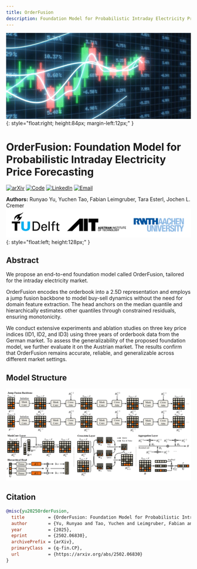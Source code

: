```yaml
---
title: OrderFusion 
description: Foundation Model for Probabilistic Intraday Electricity Price Forecasting
---
```


![teaser](assets/Trade.gif){: style="float:right; height:84px; margin-left:12px;" }
# OrderFusion: Foundation Model for Probabilistic Intraday Electricity Price Forecasting
<div style="clear:both;"></div>

[![arXiv](https://img.shields.io/badge/arXiv-2502.06830-b31b1b.svg)](https://arxiv.org/abs/2502.06830)
[![Code](https://img.shields.io/badge/GitHub-Repository-181717.svg)](https://github.com/runyao-yu/OrderFusion)
[![LinkedIn](https://img.shields.io/badge/LinkedIn-Connect-0A66C2?logo=linkedin&logoColor=white)](https://www.linkedin.com/in/runyao-yu/)
[![Email](https://img.shields.io/badge/Email-Contact-D14836?logo=gmail&logoColor=white)](mailto:runyao.yu@tudelft.nl)

**Authors:** Runyao Yu, Yuchen Tao, Fabian Leimgruber, Tara Esterl, Jochen L. Cremer
![Affiliations](assets/affiliations.PNG){: style="float:left; height:128px;" }
<div style="clear:both;"></div>

## Abstract
We propose an end-to-end foundation model called OrderFusion, tailored for the intraday electricity market. 

OrderFusion encodes the orderbook into a 2.5D representation and employs a jump fusion backbone to model buy-sell dynamics without the need for domain feature extraction. The head anchors on the median quantile and hierarchically estimates other quantiles through constrained residuals, ensuring monotonicity. 

We conduct extensive experiments and ablation studies on three key price indices (ID1, ID2, and ID3) using three years of orderbook data from the German market. To assess the generalizability of the proposed foundation model, we further evaluate it on the Austrian market. The results confirm that OrderFusion remains accurate, reliable, and generalizable across different market settings.

## Model Structure
![Model structure](assets/model_structure.PNG)

## Citation

```bibtex
@misc{yu2025OrderFusion,
  title         = {OrderFusion: Foundation Model for Probabilistic Intraday Electricity Price Forecasting Using Orderbook},
  author        = {Yu, Runyao and Tao, Yuchen and Leimgruber, Fabian and Esterl, Tara and Cremer, Jochen L.},
  year          = {2025},
  eprint        = {2502.06830},
  archivePrefix = {arXiv},
  primaryClass  = {q-fin.CP},
  url           = {https://arxiv.org/abs/2502.06830}
}
```